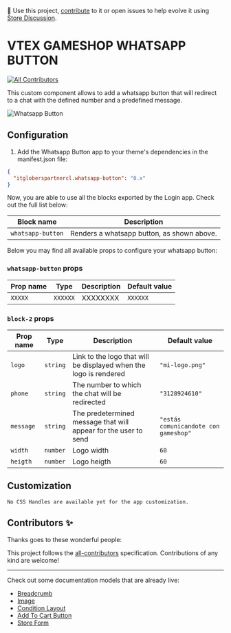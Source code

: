 📢 Use this project, [contribute](https://github.com/{OrganizationName}/{AppName}) to it or open issues to help evolve it using [Store Discussion](https://github.com/vtex-apps/store-discussion).

# VTEX GAMESHOP WHATSAPP BUTTON

<!-- DOCS-IGNORE:start -->
<!-- ALL-CONTRIBUTORS-BADGE:START - Do not remove or modify this section -->
[![All Contributors](https://img.shields.io/badge/all_contributors-0-orange.svg?style=flat-square)](#contributors-)
<!-- ALL-CONTRIBUTORS-BADGE:END -->
<!-- DOCS-IGNORE:end -->

This custom component allows to add a whatsapp button that will redirect to a chat with the defined number and a predefined message. 

![Whatsapp Button](https://res.cloudinary.com/dannt/image/upload/v1671227406/vtex-gs/danigameshop--itgloberspartnercl.myvtex.com_whatsapp-button_reoqfj.png)

## Configuration 

1. Add the Whatsapp Button app to your theme's dependencies in the manifest.json file:

```json
{
  "itgloberspartnercl.whatsapp-button": "0.x"
}
```
Now, you are able to use all the blocks exported by the Login app. Check out the full list below:

| Block name   | Description  |
| :----------: | :------------------------: |
| `whatsapp-button` | Renders a whatsapp button, as shown above. | 

Below you may find all available props to configure your whatsapp button:

### `whatsapp-button` props

| Prop name    | Type            | Description    | Default value                                                                                                                               |
| ------------ | --------------- | --------------------------------------------------------------------------------------------------------------------------------------------- | ---------- | 
| `XXXXX`      | `XXXXXX`       | XXXXXXXX         | `XXXXXX`        |


### `block-2` props

| Prop name    | Type            | Description    | Default value                                                                                                                               |
| ------------ | --------------- | --------------------------------------------------------------------------------------------------------------------------------------------- | ---------- | 
| `logo`      | `string`       | Link to the logo that will be displayed when the logo is rendered         | `"mi-logo.png"`        |
| `phone`      | `string`       | The number to which the chat will be redirected         | `"3128924610"`        |
| `message`      | `string`       | The predetermined message that will appear for the user to send          | `"estás comunicandote con gameshop"`        |
| `width`      | `number`       | Logo width         | `60`        |
| `heigth`      | `number`       | Logo heigth         | `60`        |


## Customization

`No CSS Handles are available yet for the app customization.`

<!-- DOCS-IGNORE:start -->

## Contributors ✨

Thanks goes to these wonderful people:

<!-- ALL-CONTRIBUTORS-LIST:START - Do not remove or modify this section -->
<!-- prettier-ignore-start -->
<!-- markdownlint-disable -->
<!-- markdownlint-enable -->
<!-- prettier-ignore-end -->
<!-- ALL-CONTRIBUTORS-LIST:END -->

This project follows the [all-contributors](https://github.com/all-contributors/all-contributors) specification. Contributions of any kind are welcome!

<!-- DOCS-IGNORE:end -->

---- 

Check out some documentation models that are already live: 
- [Breadcrumb](https://github.com/vtex-apps/breadcrumb)
- [Image](https://vtex.io/docs/components/general/vtex.store-components/image)
- [Condition Layout](https://vtex.io/docs/components/all/vtex.condition-layout@1.1.6/)
- [Add To Cart Button](https://vtex.io/docs/components/content-blocks/vtex.add-to-cart-button@0.9.0/)
- [Store Form](https://vtex.io/docs/components/all/vtex.store-form@0.3.4/)
